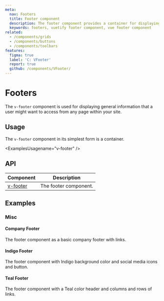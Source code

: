 ```yaml
---
meta:
  nav: Footers
  title: Footer component
  description: The footer component provides a container for displaying additional navigation information about a site.
  keywords: footers, vuetify footer component, vue footer component
related:
  - /components/grids
  - /components/buttons
  - /components/toolbars
features:
  figma: true
  label: 'C: VFooter'
  report: true
  github: /components/VFooter/
---
```


# Footers

The `v-footer` component is used for displaying general information that a user might want to access from any page within your site.

<PageFeatures />

## Usage

The `v-footer` component in its simplest form is a container.

<ExamplesUsagename="v-footer" />

<PromotedEntry />

## API

| Component | Description |
| - | - |
| [v-footer](/api/v-footer/) | The footer component. |

<ApiInline hide-links />

## Examples

### Misc

#### Company Footer

The footer component as a basic company footer with links.

<ExamplesExample file="v-footer/misc-company-footer" />

#### Indigo Footer

The footer component with Indigo background color and social media icons and button.

<ExamplesExample file="v-footer/misc-indigo-footer" />

#### Teal Footer

The footer component with a Teal color header and columns and rows of links.

<ExamplesExample file="v-footer/misc-teal-footer" />
